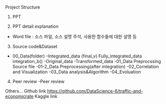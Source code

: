 Project Structure
1. PPT

2. PPT detail explanation
- Word file : 소스 파일, 소스 설명 주석, 사용한 함수들에 대한 설명 등

3. Source code&Dataset
- 00_Data(folder)
	-Integrated_data (final_v)
		Fully_integrated_data
		integration_b()
	-Original_data
	-Transformed_data
  -01_Data Preprocssing Source file
  -01-2_Data Preprocessing(after integration)
  -02_Correlation and Visualization
  -03_Data analysis&Algorithm
  -04_Evoluation
4. Peer review
-Peer review

Others...
Github link
https://github.com/DataScience-6/traffic-and-economicrate
Kaggle link

